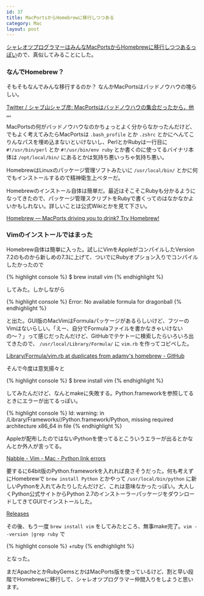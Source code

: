 ```yaml
---
id: 37
title: MacPortsからHomebrewに移行しつつある
category: Mac
layout: post
---
```


[シャレオツプログラマーはみんなMacPortsからHomebrewに移行しつつあるっぽい](http://give-me-money.g.hatena.ne.jp/cxx/20100802/1280760811 "MacPortsからHomebrewに移行した - cxxの日記 - give-me-moneyグループ")ので、真似してみることにした。

### なんでHomebrew？

そもそもなんでみんな移行するのか？ なんかMacPortsはバッドノウハウの塊らしい。

[Twitter / シャブ山シャブ彦: MacPortsはバッドノウハウの集合だったから，他 ...](http://twitter.com/hitode909/status/18526396749 "Twitter / シャブ山シャブ彦: MacPortsはバッドノウハウの集合だったから，他 ...")

MacPortsの何がバッドノウハウなのかちょっとよく分からなかったんだけど、でもよく考えてみたらMacPortsは `.bash_profile` とか `.zshrc` とかにへんてこりんなパスを埋め込まないといけないし、PerlとかRubyは一行目に `#!/usr/bin/perl` とか `#!/usr/bin/env ruby` とか書くのに使ってるバイナリ本体は `/opt/local/bin/` にあるとかは気持ち悪いっちゃ気持ち悪い。

HomebrewはLinuxのパッケージ管理ソフトみたいに `/usr/local/bin/` とかに何でもインストールするので精神衛生上ベターだ。

Homebrewのインストール自体は簡単だ。最近はそこそこRubyも分かるようになってきたので、パッケージ管理スクリプトをRubyで書くってのはなかなかよいかもしれない。詳しいことは公式Wikiとかを見て下さい。

[Homebrew — MacPorts driving you to drink? Try Homebrew!](http://mxcl.github.com/homebrew/ "Homebrew — MacPorts driving you to drink? Try Homebrew!")

### Vimのインストールではまった

Homebrew自体は簡単に入った。試しにVimをAppleがコンパイルしたVersion 7.2のものから新しめの7.3に上げて、ついでにRubyオプション入りでコンパイルしたかったので

{% highlight console %}
$ brew install vim
{% endhighlight %}

してみた。しかしながら

{% highlight console %}
Error: No available formula for dragonball
{% endhighlight %}

と出た。GUI版のMacVimはFormulaパッケージがあるらしいけど、フツーのVimはないらしい。「えー、自分でFormulaファイルを書かなきゃいけないの〜？」って感じだったんだけど、GitHubでテケトーに検索したらいろいろ出てきたので、 `/usr/local/Library/Formula/` に `vim.rb` を作ってコピペした。

[Library/Formula/vim.rb at duplicates from adamv's homebrew - GitHub](http://github.com/adamv/homebrew/blob/duplicates/Library/Formula/vim.rb "Library/Formula/vim.rb at duplicates from adamv's homebrew - GitHub")

そんで今度は意気揚々と

{% highlight console %}
$ brew install vim
{% endhighlight %}

してみたんだけど、なんとmakeに失敗する。Python.frameworkを参照してるときにエラーが出てるっぽい。

{% highlight console %}
ld: warning: in /Library/Frameworks//Python.framework/Python, missing required architecture x86\_64 in file
{% endhighlight %}

Appleが配布したのではないPythonを使ってるとこういうエラーが出るとかなんとか外人が言ってる。

[Nabble - Vim - Mac - Python link errors](http://vim.1045645.n5.nabble.com/Python-link-errors-td1214971.html "Nabble - Vim - Mac - Python link errors")

要するに64bit版のPython.frameworkを入れれば良さそうだった。何も考えずにHomebrewで `brew install Python` とかやって `/usr/local/bin/python` に新しいPythonを入れてみたりしたんだけど、これは意味なかったっぽい。大人しくPython公式サイトからPython 2.7のインストーラーパッケージをダウンロードしてきてGUIでインストールした。

[Releases](http://www.python.org/download/releases/ "Releases")

その後、もう一度 `brew install vim` をしてみたところ、無事make完了。`vim --version |grep ruby` で

{% highlight console %}
+ruby
{% endhighlight %}

となった。

まだApacheとかRubyGemsとかはMacPorts版を使っているけど、割と早い段階でHomebrewに移行して、シャレオツプログラマー仲間入りをしようと思います。
